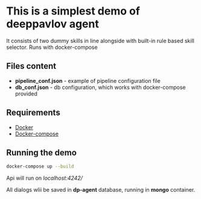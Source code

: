 # This is a simplest demo of deeppavlov agent

It consists of two dummy skills in line alongside with built-in rule based skill selector.
Runs with docker-compose

## Files content

* **pipeline_conf.json** - example of pipeline configuration file
* **db_conf.json** - db configuration, which works with docker-compose provided

## Requirements

* [Docker](https://www.docker.com/products/docker-desktop) 
* [Docker-compose](https://docs.docker.com/compose/install/)

## Running the demo

```bash
docker-compose up --build
```

Api will run on *localhost:4242/*

All dialogs wlii be saved in **dp-agent** database, running in **mongo** container.
